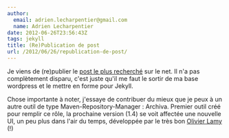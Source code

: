 ```yaml
---
author:
  email: adrien.lecharpentier@gmail.com
  name: Adrien Lecharpentier
date: 2012-06-26T23:56:43Z
tags: jekyll
title: (Re)Publication de post
url: /2012/06/26/republication-de-post/
---
```


Je viens de (re)publier le [post le plus recherché](/2010/06/24/sonatype-nexus/) sur le net. Il n'a pas complètement disparu, c'est juste qu'il me faut le sortir de ma base wordpress et le mettre en forme pour Jekyll.

Chose importante à noter, j'essaye de contribuer du mieux que je peux à 
un autre outil de type Maven-Repository-Manager : Archiva. Premier outil
créé pour remplir ce rôle, la prochaine version (1.4) se voit affectée
une nouvelle UI, un peu plus dans l'air du temps, développée par le très
bon [Olivier Lamy](http://olamy.blogspot.fr/) (!)
